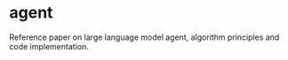 # agent
Reference paper on large  language model agent, algorithm principles and code implementation.
